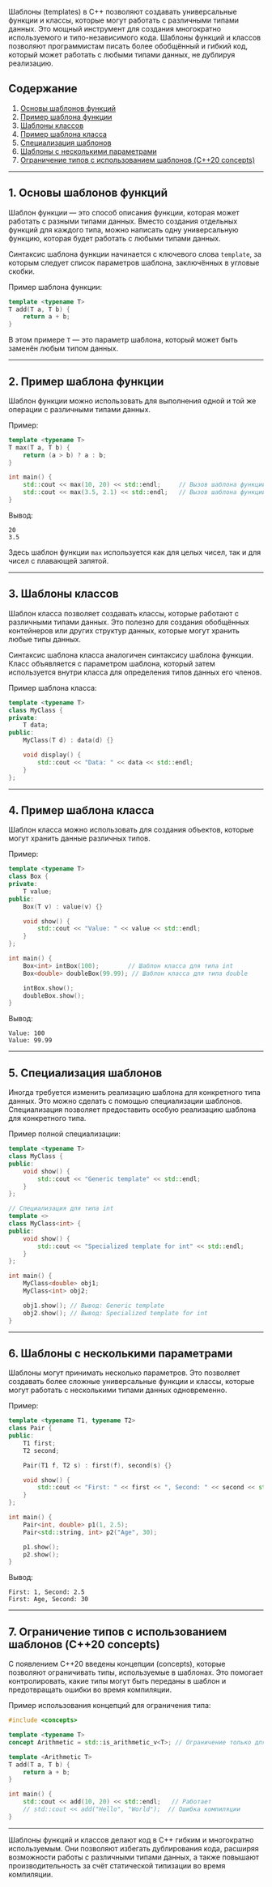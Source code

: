 Шаблоны (templates) в C++ позволяют создавать универсальные функции и классы, которые могут работать с различными типами данных. Это мощный инструмент для создания многократно используемого и типо-независимого кода. Шаблоны функций и классов позволяют программистам писать более обобщённый и гибкий код, который может работать с любыми типами данных, не дублируя реализацию.

## Содержание

1. [Основы шаблонов функций](#1.%20Основы%20шаблонов%20функций)
2. [Пример шаблона функции](#2.%20Пример%20шаблона%20функции)
3. [Шаблоны классов](#3.%20Шаблоны%20классов)
4. [Пример шаблона класса](#4.%20Пример%20шаблона%20класса)
5. [Специализация шаблонов](#5.%20Специализация%20шаблонов)
6. [Шаблоны с несколькими параметрами](#6.%20Шаблоны%20с%20несколькими%20параметрами)
7. [Ограничение типов с использованием шаблонов (C++20 concepts)](#7.%20Ограничение%20типов%20с%20использованием%20шаблонов%20(C++20%20concepts))

---

## 1. Основы шаблонов функций

Шаблон функции — это способ описания функции, которая может работать с разными типами данных. Вместо создания отдельных функций для каждого типа, можно написать одну универсальную функцию, которая будет работать с любыми типами данных.

Синтаксис шаблона функции начинается с ключевого слова `template`, за которым следует список параметров шаблона, заключённых в угловые скобки.

Пример шаблона функции:

```cpp
template <typename T>
T add(T a, T b) {
    return a + b;
}
```

В этом примере `T` — это параметр шаблона, который может быть заменён любым типом данных.

---

## 2. Пример шаблона функции

Шаблон функции можно использовать для выполнения одной и той же операции с различными типами данных.

Пример:

```cpp
template <typename T>
T max(T a, T b) {
    return (a > b) ? a : b;
}

int main() {
    std::cout << max(10, 20) << std::endl;     // Вызов шаблона функции для типа int
    std::cout << max(3.5, 2.1) << std::endl;   // Вызов шаблона функции для типа double
}
```

Вывод:
```
20
3.5
```

Здесь шаблон функции `max` используется как для целых чисел, так и для чисел с плавающей запятой.

---

## 3. Шаблоны классов

Шаблон класса позволяет создавать классы, которые работают с различными типами данных. Это полезно для создания обобщённых контейнеров или других структур данных, которые могут хранить любые типы данных.

Синтаксис шаблона класса аналогичен синтаксису шаблона функции. Класс объявляется с параметром шаблона, который затем используется внутри класса для определения типов данных его членов.

Пример шаблона класса:

```cpp
template <typename T>
class MyClass {
private:
    T data;
public:
    MyClass(T d) : data(d) {}

    void display() {
        std::cout << "Data: " << data << std::endl;
    }
};
```

---

## 4. Пример шаблона класса

Шаблон класса можно использовать для создания объектов, которые могут хранить данные различных типов.

Пример:

```cpp
template <typename T>
class Box {
private:
    T value;
public:
    Box(T v) : value(v) {}

    void show() {
        std::cout << "Value: " << value << std::endl;
    }
};

int main() {
    Box<int> intBox(100);        // Шаблон класса для типа int
    Box<double> doubleBox(99.99); // Шаблон класса для типа double

    intBox.show();
    doubleBox.show();
}
```

Вывод:
```
Value: 100
Value: 99.99
```

---

## 5. Специализация шаблонов

Иногда требуется изменить реализацию шаблона для конкретного типа данных. Это можно сделать с помощью специализации шаблонов. Специализация позволяет предоставить особую реализацию шаблона для конкретного типа.

Пример полной специализации:

```cpp
template <typename T>
class MyClass {
public:
    void show() {
        std::cout << "Generic template" << std::endl;
    }
};

// Специализация для типа int
template <>
class MyClass<int> {
public:
    void show() {
        std::cout << "Specialized template for int" << std::endl;
    }
};

int main() {
    MyClass<double> obj1;
    MyClass<int> obj2;

    obj1.show(); // Вывод: Generic template
    obj2.show(); // Вывод: Specialized template for int
}
```

---

## 6. Шаблоны с несколькими параметрами

Шаблоны могут принимать несколько параметров. Это позволяет создавать более сложные универсальные функции и классы, которые могут работать с несколькими типами данных одновременно.

Пример:

```cpp
template <typename T1, typename T2>
class Pair {
public:
    T1 first;
    T2 second;

    Pair(T1 f, T2 s) : first(f), second(s) {}

    void show() {
        std::cout << "First: " << first << ", Second: " << second << std::endl;
    }
};

int main() {
    Pair<int, double> p1(1, 2.5);
    Pair<std::string, int> p2("Age", 30);

    p1.show();
    p2.show();
}
```

Вывод:
```
First: 1, Second: 2.5
First: Age, Second: 30
```

---

## 7. Ограничение типов с использованием шаблонов (C++20 concepts)

С появлением C++20 введены концепции (concepts), которые позволяют ограничивать типы, используемые в шаблонах. Это помогает контролировать, какие типы могут быть переданы в шаблон и предотвращать ошибки во время компиляции.

Пример использования концепций для ограничения типа:

```cpp
#include <concepts>

template <typename T>
concept Arithmetic = std::is_arithmetic_v<T>; // Ограничение только для арифметических типов

template <Arithmetic T>
T add(T a, T b) {
    return a + b;
}

int main() {
    std::cout << add(10, 20) << std::endl;   // Работает
    // std::cout << add("Hello", "World");  // Ошибка компиляции
}
```

---

Шаблоны функций и классов делают код в C++ гибким и многократно используемым. Они позволяют избегать дублирования кода, расширяя возможности работы с различными типами данных, а также повышают производительность за счёт статической типизации во время компиляции.